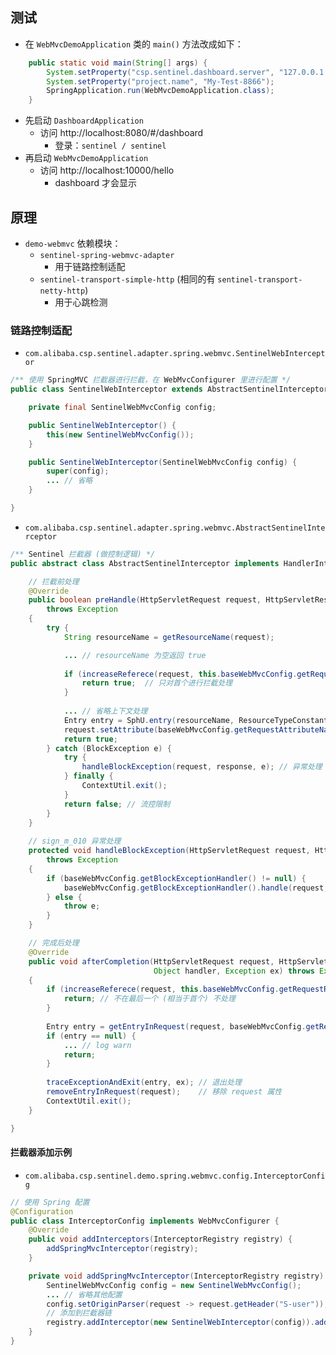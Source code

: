 ## 测试
- 在 `WebMvcDemoApplication` 类的 `main()` 方法改成如下：
```java
    public static void main(String[] args) {
        System.setProperty("csp.sentinel.dashboard.server", "127.0.0.1:8080");
        System.setProperty("project.name", "My-Test-8866");
        SpringApplication.run(WebMvcDemoApplication.class);
    }
```
- 先启动 `DashboardApplication`
  - 访问 http://localhost:8080/#/dashboard
    - 登录：`sentinel / sentinel`
- 再启动 `WebMvcDemoApplication`
  - 访问 http://localhost:10000/hello
    - dashboard 才会显示


## 原理
- `demo-webmvc` 依赖模块：
  - `sentinel-spring-webmvc-adapter`
    - 用于链路控制适配
  - `sentinel-transport-simple-http` (相同的有 `sentinel-transport-netty-http`)
    - 用于心跳检测

### 链路控制适配
- `com.alibaba.csp.sentinel.adapter.spring.webmvc.SentinelWebInterceptor`
```java
/** 使用 SpringMVC 拦截器进行拦截，在 WebMvcConfigurer 里进行配置 */
public class SentinelWebInterceptor extends AbstractSentinelInterceptor {

    private final SentinelWebMvcConfig config;

    public SentinelWebInterceptor() {
        this(new SentinelWebMvcConfig());
    }

    public SentinelWebInterceptor(SentinelWebMvcConfig config) {
        super(config);
        ... // 省略
    }

}
```

- `com.alibaba.csp.sentinel.adapter.spring.webmvc.AbstractSentinelInterceptor`
```java
/** Sentinel 拦截器 (做控制逻辑) */
public abstract class AbstractSentinelInterceptor implements HandlerInterceptor {

    // 拦截前处理
    @Override
    public boolean preHandle(HttpServletRequest request, HttpServletResponse response, Object handler)
        throws Exception 
    {
        try {
            String resourceName = getResourceName(request);

            ... // resourceName 为空返回 true
            
            if (increaseReferece(request, this.baseWebMvcConfig.getRequestRefName(), 1) != 1) {
                return true;  // 只对首个进行拦截处理
            }
            
            ... // 省略上下文处理
            Entry entry = SphU.entry(resourceName, ResourceTypeConstants.COMMON_WEB, EntryType.IN); // 正式流控
            request.setAttribute(baseWebMvcConfig.getRequestAttributeName(), entry);                // 做记录，方便后面退出处理
            return true;
        } catch (BlockException e) {
            try {
                handleBlockException(request, response, e); // 异常处理 sign_m_010
            } finally {
                ContextUtil.exit();
            }
            return false; // 流控限制
        }
    }
    
    // sign_m_010 异常处理
    protected void handleBlockException(HttpServletRequest request, HttpServletResponse response, BlockException e)
        throws Exception 
    {
        if (baseWebMvcConfig.getBlockExceptionHandler() != null) {
            baseWebMvcConfig.getBlockExceptionHandler().handle(request, response, e);
        } else {
            throw e;
        }
    }

    // 完成后处理
    @Override
    public void afterCompletion(HttpServletRequest request, HttpServletResponse response,
                                Object handler, Exception ex) throws Exception 
    {
        if (increaseReferece(request, this.baseWebMvcConfig.getRequestRefName(), -1) != 0) {
            return; // 不在最后一个 (相当于首个) 不处理
        }
        
        Entry entry = getEntryInRequest(request, baseWebMvcConfig.getRequestAttributeName());
        if (entry == null) {
            ... // log warn
            return;
        }
        
        traceExceptionAndExit(entry, ex); // 退出处理
        removeEntryInRequest(request);    // 移除 request 属性
        ContextUtil.exit();
    }

}
```

#### 拦截器添加示例
- `com.alibaba.csp.sentinel.demo.spring.webmvc.config.InterceptorConfig`
```java
// 使用 Spring 配置
@Configuration
public class InterceptorConfig implements WebMvcConfigurer {
    @Override
    public void addInterceptors(InterceptorRegistry registry) {
        addSpringMvcInterceptor(registry);  
    }

    private void addSpringMvcInterceptor(InterceptorRegistry registry) {
        SentinelWebMvcConfig config = new SentinelWebMvcConfig();
        ... // 省略其他配置
        config.setOriginParser(request -> request.getHeader("S-user"));
        // 添加到拦截器链
        registry.addInterceptor(new SentinelWebInterceptor(config)).addPathPatterns("/**");
    }
}
```